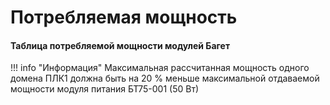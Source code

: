 # Потребляемая мощность
#### Таблица потребляемой мощности модулей Багет

!!! info "Информация"
    Максимальная рассчитанная мощность одного домена ПЛК1 должна быть на 20 % меньше максимальной отдаваемой мощности модуля питания БТ75-001 (50 Вт)

<!DOCTYPE html>
<html>
<head>
    <title>Таблица индикаторов</title>
    <style>
        table {
            border-collapse: collapse;
            width: 100%;
        }
        th, td {
            border: 1px solid #ddd;
            padding: 8px;
        }
        th {
            background-color: #f5f5f5;
        }
        
        /* Левый столбец - выравнивание по левому краю */
        table thead tr th:first-child,
        table tbody tr td:first-child {
            text-align: left !important;
        }

        /* Правый столбец - выравнивание по центру */
        table thead tr th:last-child,
        table tbody tr td:last-child {
            text-align: center !important;
        }
    </style>
</head>
<body>
    <table>
        <colgroup>
            <col style="width: 70%">
            <col style="width: 30%">
        </colgroup>
        <thead>
            <tr>
                <th>Наименование модуля</th>
                <th>Потребляемая мощность, Вт</th>
            </tr>
        </thead>
        <tbody>
            <tr>
                <td><strong>БТ75-201</strong></td>
                <td>15,6</td>
            </tr>
            <tr>
                <td><strong>БТ75-201А</strong></td>
                <td>15,6</td>
            </tr>
            <tr>
                <td><strong>БТ75-201Б</strong></td>
                <td>10,6</td>
            </tr>
            <tr>
                <td><strong>БТ75-201В</strong></td>
                <td>10,6</td>
            </tr>
            <tr>
                <td><strong>БТ75-401</strong></td>
                <td>1,5</td>
            </tr>
            <tr>
                <td><strong>БТ75-402</strong></td>
                <td>1,0</td> 
            </tr>
            <tr>
                <td><strong>БТ75-403</strong></td>
                <td>1,0</td>
            </tr>
            <tr>
                <td><strong>БТ75-403А</strong></td>
                <td>1,0</td>
            </tr>
            <tr>
                <td><strong>БТ75-403Б</strong></td>
                <td>1,0</td>
            </tr>
            <tr>
                <td><strong>БТ75-404</strong></td>
                <td>0,6</td>
            </tr>
            <tr>
                <td><strong>БТ75-404А</strong></td>
                <td>0,6</td>
            </tr>
            <tr>
                <td><strong>БТ75-405</strong></td>
                <td>1,5</td>
            </tr>
            <tr>
                <td><strong>БТ75-405А</strong></td>
                <td>1,0</td>
            </tr>
            <tr>
                <td><strong>БТ75-406</strong></td>
                <td>1,5</td>
            </tr>
            <tr>
                <td><strong>БТ75-407</strong></td>
                <td>1,0</td>
            </tr>
            <tr>
                <td><strong>БТ75-408</strong></td>
                <td>15,0</td>
            </tr>
            <tr>
                <td><strong>БТ75-409</strong></td>
                <td>1,5</td>
            </tr>
            <tr>
                <td><strong>БТ75-251</strong></td>
                <td>1,0</td>
            </tr>
            <tr>
                <td><strong>БТ75-251А</strong></td>
                <td>1,2</td>
            </tr>
        </tbody>
    </table>
</body>
</html>

